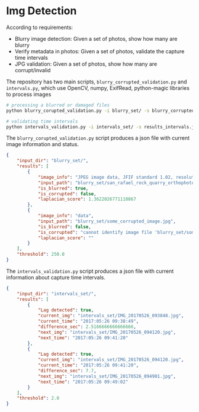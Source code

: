 # Img Detection
According to requirements:
- Blurry image detection: Given a set of photos, show how many are blurry
- Verify metadata in photos: Given a set of photos, validate the capture time intervals
- JPG validation: Given a set of photos, show how many are corrupt/invalid

The repository has two main scripts, `blurry_corrupted_validation.py` and `intervals.py`, which
use OpenCV, numpy, ExifRead, python-magic libraries to process images

```bash
# processing a blurred or damaged files
python blurry_corupted_validation.py -i blurry_set/ -s blurry_corrupted_results.json -t 250

# validating time intervals
python intervals_validation.py -i intervals_set/ -s results_intervals.json -t 2
```

The `blurry_corupted_validation.py` script produces a json file with current image information and status.

```json
{
    "input_dir": "blurry_set/", 
    "results": [
        {
            "image_info": "JPEG image data, JFIF standard 1.02, resolution (DPI), density 72x72, segment length 16, Exif Standard: [TIFF image data, little-endian, direntries=14, height=9899, bps=182, compression=LZW, PhotometricIntepretation=RGB, orientation=upper-left, width=14824], baseline, precision 8, 14824x9899, frames 3", 
            "input_path": "blurry_set/san_rafael_rock_quarry_orthophoto_2016_10_0MotionBlur.jpg", 
            "is_blurred": true, 
            "is_corrupted": false, 
            "laplacian_score": 1.3622026771118867
        }, 
        {
            "image_info": "data", 
            "input_path": "blurry_set/some_corrupted_image.jpg", 
            "is_blurred": false, 
            "is_corrupted": "cannot identify image file 'blurry_set/some_corrupted_image.jpg'", 
            "laplacian_score": ""
        }
    ], 
    "threshold": 250.0
}
```
The `intervals_validation.py` script produces a json file with current information about capture time intervals.

```json
{
    "input_dir": "intervals_set/", 
    "results": [
        {
            "Lag detected": true, 
            "current_img": "intervals_set/IMG_20170526_093848.jpg", 
            "current_time": "2017:05:26 09:38:49", 
            "difference_sec": 2.5166666666666666, 
            "next_img": "intervals_set/IMG_20170526_094120.jpg", 
            "next_time": "2017:05:26 09:41:20"
        }, 
        {
            "Lag detected": true, 
            "current_img": "intervals_set/IMG_20170526_094120.jpg", 
            "current_time": "2017:05:26 09:41:20", 
            "difference_sec": 7.7, 
            "next_img": "intervals_set/IMG_20170526_094901.jpg", 
            "next_time": "2017:05:26 09:49:02"
        }
    ], 
    "threshold": 2.0
}
```